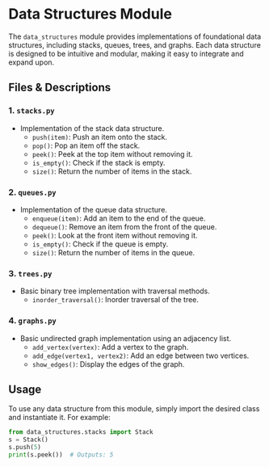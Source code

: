 # Data Structures Module

The `data_structures` module provides implementations of foundational data structures, including stacks, queues, trees, and graphs. Each data structure is designed to be intuitive and modular, making it easy to integrate and expand upon.

## Files & Descriptions

### 1. `stacks.py`
- Implementation of the stack data structure.
    - `push(item)`: Push an item onto the stack.
    - `pop()`: Pop an item off the stack.
    - `peek()`: Peek at the top item without removing it.
    - `is_empty()`: Check if the stack is empty.
    - `size()`: Return the number of items in the stack.

### 2. `queues.py`
- Implementation of the queue data structure.
    - `enqueue(item)`: Add an item to the end of the queue.
    - `dequeue()`: Remove an item from the front of the queue.
    - `peek()`: Look at the front item without removing it.
    - `is_empty()`: Check if the queue is empty.
    - `size()`: Return the number of items in the queue.

### 3. `trees.py`
- Basic binary tree implementation with traversal methods.
    - `inorder_traversal()`: Inorder traversal of the tree.

### 4. `graphs.py`
- Basic undirected graph implementation using an adjacency list.
    - `add_vertex(vertex)`: Add a vertex to the graph.
    - `add_edge(vertex1, vertex2)`: Add an edge between two vertices.
    - `show_edges()`: Display the edges of the graph.

## Usage

To use any data structure from this module, simply import the desired class and instantiate it. For example:
```python
from data_structures.stacks import Stack
s = Stack()
s.push(5)
print(s.peek())  # Outputs: 5
